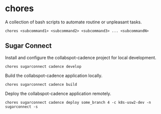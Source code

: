 # chores

A collection of bash scripts to automate routine or unpleasant tasks.

```shell
chores <subcommand1> <subcommand2> <subcommand3> ... <subcommandN>
```

## Sugar Connect

Install and configure the collabspot-cadence project for local development.

```shell
chores sugarconnect cadence develop
```

Build the collabspot-cadence application locally.

```shell
chores sugarconnect cadence build
```

Deploy the collabspot-cadence application remotely.

```shell
chores sugarconnect cadence deploy some_branch 4 -c k8s-usw2-dev -n sugarconnect -s
```
